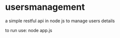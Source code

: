# usersmanagement
a simple restful api in node js to manage users details

to run use:  node app.js
